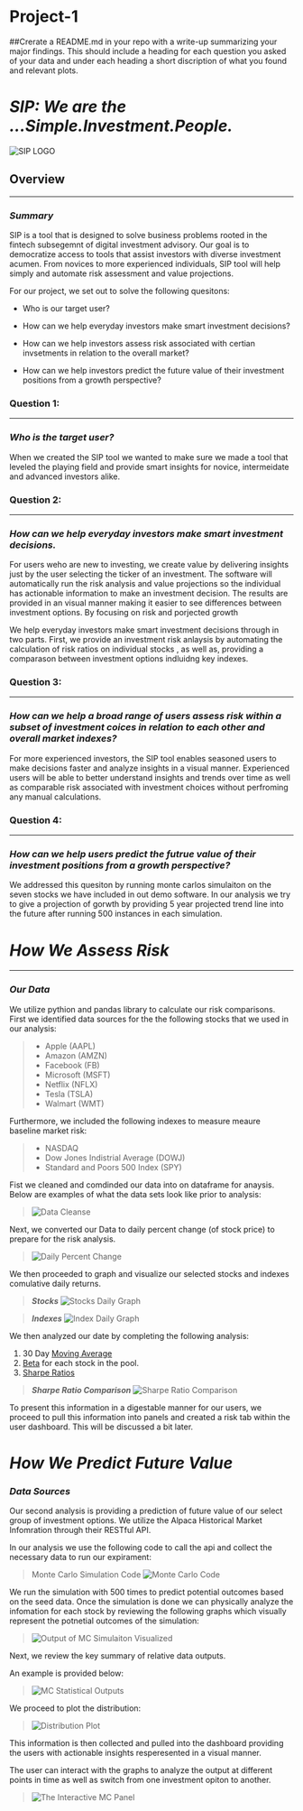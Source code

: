 # Project-1

##Crerate a README.md in your repo with a write-up summarizing your major findings.  This should include a heading for each question you asked of your data and under each heading a short discription of what you found and relevant plots.

# ***SIP: We are the ...Simple.Investment.People.***

![SIP LOGO](images/SIP_logo.png)


## **Overview**
---

### ***Summary***

SIP is a tool that is designed to solve business problems rooted in the fintech subsegemnt of digital investment advisory. Our goal is to democratize access to tools that assist investors with diverse investment acumen.  From novices to more experienced individuals, SIP tool will help simply and automate risk assessment and value projections. 

For our project, we set out to solve the following quesitons:

* Who is our target user?

* How can we help everyday investors make smart investment decisions? 

* How can we help investors assess risk associated with certian invsetments in relation to the overall market?

* How can we help investors predict the future value of their investment positions from a growth perspective? 


### **Question 1:** 
---
### ***Who is the target user?***
When we created the SIP tool we wanted to make sure we made a tool that leveled the playing field and provide smart insights for novice, intermeidate and advanced investors alike. 



### **Question 2:**  
---
### ***How can we help everyday investors make smart investment decisions.***    
  
For users weho are new to investing, we create value by delivering insights just by the user selecting the ticker of an investment.  The software will automatically run the risk analysis and value projections so the individual has actionable information to make an investment decision.  The results are provided in an visual manner making it easier to see differences between investment options. By focusing on risk and porjected growth

We help everyday investors make smart investment decisions through in two parts.  First, we provide an investment risk anlaysis by automating the calculation of risk ratios on individual stocks , as well as, providing a comparason between investment options indluidng key indexes.   


### **Question 3:** 
---
### ***How can we help a broad range of users assess risk within a subset of investment coices in relation to each other and overall market indexes?*** 

For more experienced investors, the SIP tool enables seasoned users to make decisions faster and analyze insights in a visual manner. Experienced users will be able to better understand  insights and trends over time as well as comparable risk associated with investment choices without perfroming any manual calculations. 


### **Question 4:** 
---
### ***How can we help users predict the futrue value of their investment positions from a growth perspective?***

We addressed this quesiton by running monte carlos simulaiton on the seven stocks we have included in out demo software.  In our analysis we try to give a projection of gorwth by providing 5 year projected trend line into the future after running 500 instances in each simulation.  

# *How We Assess Risk*
---
### ***Our Data*** 

We utilize pythion and pandas library to calculate our risk comparisons.  First we identified data sources for the the following stocks that we used in our analysis:

> + Apple (AAPL)
> + Amazon (AMZN)
> + Facebook (FB)
> + Microsoft (MSFT)
> + Netflix (NFLX)
> + Tesla (TSLA)
> + Walmart (WMT)

Furthermore, we included the following indexes to measure meaure baseline market risk:

> + NASDAQ
> + Dow Jones Indistrial Average (DOWJ)
> + Standard and Poors 500 Index (SPY)


Fist we cleaned and comdinded our data into on dataframe for anaysis.  Below are examples of what the data sets look like prior to analysis:
>  
>![Data Cleanse](images/Cleaning_Merge_DF.png)


Next, we converted our Data to daily percent change (of stock price) to prepare for the risk analysis.

>
>![Daily Percent Change](images/Daily_PCT_Change_DF.png)

We then proceeded to graph and visualize our selected stocks and indexes comulative daily returns.

>***Stocks***
>![Stocks Daily Graph](images/Stocks_Daily.png)

>***Indexes***
>![Index Daily Graph](images/Index_Daily.png)

We then analyzed our date by completing the following analysis:
1. 30 Day [Moving Average][3
]
2. [Beta][2] for each stock in the pool.
3. [Sharpe Ratios][1]

>***Sharpe Ratio Comparison***
>![Sharpe Ratio Comparison](images/Sharpe_Ratio.png)



To present this information in a digestable manner for our users, we proceed to pull this information into panels and created a risk tab within the user dashboard.  This will be discussed a bit later.  


    
[1]:https://www.investopedia.com/terms/s/sharperatio.asp
[2]:https://www.investopedia.com/investing/beta-gauging-price-fluctuations/
[3]:https://www.investopedia.com/terms/m/movingaverage.asp


# *How We Predict Future Value*

### ***Data Sources*** 

​Our second analysis is providing a prediction of future value of our select group of investment options. We utilize the Alpaca Historical Market Infomration through their RESTful API.     

In our analysis we use the following code to call the api and collect the necessary data to run our expirament:

>Monte Carlo Simulation Code
>![Monte Carlo Code](images/Simulation_Setup.png)


We run the simulation with 500 times to predict potential outcomes based on the seed data.  Once the simulation is done we can physically analyze the infomation for each stock by reviewing the following graphs which visually represent the potnetial outcomes of the simulation:

>
>![Output of MC Simulaiton Visualized](images/Simulation_Visuals.png)

Next, we review the key summary of relative data outputs.  

An example is provided below:

>
>![MC Statistical Outputs](images/MC_Stats.png)


We proceed to plot the distribution:

>
>![Distribution Plot](images/Distribution_Plot.png)

This information is then collected and pulled into the dashboard providing the users with actionable insights resperesented in a visual manner.

The user can interact with the graphs to analyze the output at different points in time as well as switch from one investment opiton to another.

>
>![The Interactive MC Panel](images/Prediction_Visual.png)



